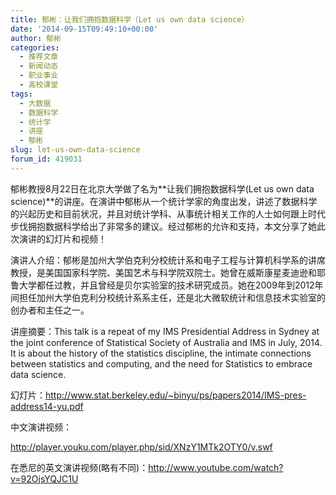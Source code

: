 ```yaml
---
title: 郁彬：让我们拥抱数据科学（Let us own data science）
date: '2014-09-15T09:49:10+00:00'
author: 郁彬
categories:
  - 推荐文章
  - 新闻动态
  - 职业事业
  - 高校课堂
tags:
  - 大数据
  - 数据科学
  - 统计学
  - 讲座
  - 郁彬
slug: let-us-own-data-science
forum_id: 419031
---
```


郁彬教授8月22日在北京大学做了名为**让我们拥抱数据科学(Let us own data science)**的讲座。在演讲中郁彬从一个统计学家的角度出发，讲述了数据科学的兴起历史和目前状况，并且对统计学科、从事统计相关工作的人士如何跟上时代步伐拥抱数据科学给出了非常多的建议。经过郁彬的允许和支持，本文分享了她此次演讲的幻灯片和视频！

演讲人介绍：郁彬是加州大学伯克利分校统计系和电子工程与计算机科学系的讲席教授，是美国国家科学院、美国艺术与科学院双院士。她曾在威斯康星麦迪逊和耶鲁大学都任过教，并且曾经是贝尔实验室的技术研究成员。她在2009年到2012年间担任加州大学伯克利分校统计系系主任，还是北大微软统计和信息技术实验室的创办者和主任之一。

讲座摘要：This talk is a repeat of my IMS Presidential Address in Sydney at the joint conference of Statistical Society of Australia and IMS in July, 2014. It is about the history of the statistics discipline, the intimate connections between statistics and computing, and the need for Statistics to embrace data science.

幻灯片：<http://www.stat.berkeley.edu/~binyu/ps/papers2014/IMS-pres-address14-yu.pdf>

中文演讲视频：

<http://player.youku.com/player.php/sid/XNzY1MTk2OTY0/v.swf>

在悉尼的英文演讲视频(略有不同)：<http://www.youtube.com/watch?v=92OjsYQJC1U>
